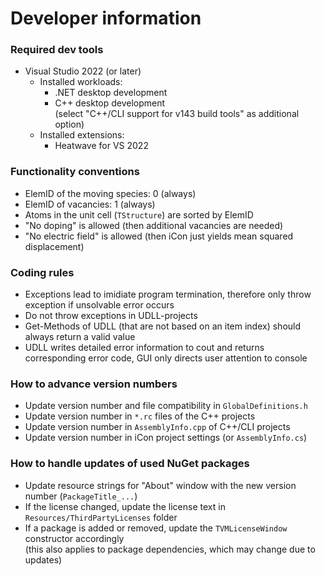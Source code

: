 # Developer information

### Required dev tools
- Visual Studio 2022 (or later)
  - Installed workloads:
	- .NET desktop development
	- C++ desktop development  
	  (select "C++/CLI support for v143 build tools" as additional option)
  - Installed extensions:
	- Heatwave for VS 2022

### Functionality conventions
- ElemID of the moving species: 0 (always)
- ElemID of vacancies: 1 (always)
- Atoms in the unit cell (`TStructure`) are sorted by ElemID
- "No doping" is allowed (then additional vacancies are needed)
- "No electric field" is allowed (then iCon just yields mean squared displacement)

### Coding rules
- Exceptions lead to imidiate program termination, therefore only throw exception if unsolvable error occurs
- Do not throw exceptions in UDLL-projects
- Get-Methods of UDLL (that are not based on an item index) should always return a valid value
- UDLL writes detailed error information to cout and returns corresponding error code, GUI only directs user attention to console

### How to advance version numbers  
- Update version number and file compatibility in `GlobalDefinitions.h`
- Update version number in `*.rc` files of the C++ projects
- Update version number in `AssemblyInfo.cpp` of C++/CLI projects
- Update version number in iCon project settings (or `AssemblyInfo.cs`)

### How to handle updates of used NuGet packages
- Update resource strings for "About" window with the new version number (`PackageTitle_...`)
- If the license changed, update the license text in `Resources/ThirdPartyLicenses` folder
- If a package is added or removed, update the `TVMLicenseWindow` constructor accordingly  
  (this also applies to package dependencies, which may change due to updates)